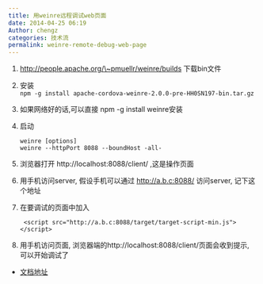 ```yaml
---
title: 用weinre远程调试web页面
date: 2014-04-25 06:19
Author: chengz
categories: 技术流
permalink: weinre-remote-debug-web-page
---
```


1.  http://people.apache.org/\~pmuellr/weinre/builds 下载bin文件
2.  安装  
    `npm -g install apache-cordova-weinre-2.0.0-pre-HH0SN197-bin.tar.gz`
3.  如果网络好的话,可以直接 npm -g install weinre安装
4.  启动

        weinre [options]
        weinre --httpPort 8088 --boundHost -all- 

5.  浏览器打开 http://localhost:8088/client/ ,这是操作页面
6.  用手机访问server, 假设手机可以通过 http://a.b.c:8088/ 访问server,
    记下这个地址
7.  在要调试的页面中加入

         <script src="http://a.b.c:8088/target/target-script-min.js"></script>

8.  用手机访问页面,
    浏览器端的http://localhost:8088/client/页面会收到提示,
    可以开始调试了

-   [文档地址](http://people.apache.org/~pmuellr/weinre/docs/latest/Running.html)

